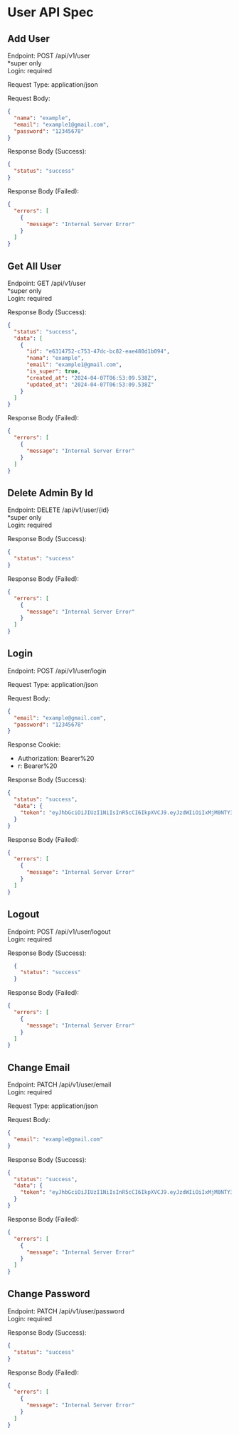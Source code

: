 # User API Spec

## Add User
Endpoint: POST /api/v1/user\
*super only\
Login: required

Request Type: application/json

Request Body:
```json
{
  "nama": "example",
  "email": "example1@gmail.com",
  "password": "12345678"
}
```

Response Body (Success):
```json
{
  "status": "success"
}
```

Response Body (Failed):
```json
{
  "errors": [
    {
      "message": "Internal Server Error"
    }
  ]
}
```

## Get All User
Endpoint: GET /api/v1/user\
*super only\
Login: required

Response Body (Success):
```json
{
  "status": "success",
  "data": [
    {
      "id": "e6314752-c753-47dc-bc82-eae480d1b094",
      "nama": "example",
      "email": "example1@gmail.com",
      "is_super": true,
      "created_at": "2024-04-07T06:53:09.538Z",
      "updated_at": "2024-04-07T06:53:09.538Z"
    }
  ]
}
```

Response Body (Failed):
```json
{
  "errors": [
    {
      "message": "Internal Server Error"
    }
  ]
}
```

## Delete Admin By Id
Endpoint: DELETE /api/v1/user/{id}\
*super only\
Login: required

Response Body (Success):
```json
{
  "status": "success"
}
```

Response Body (Failed):
```json
{
  "errors": [
    {
      "message": "Internal Server Error"
    }
  ]
}
```

## Login
Endpoint: POST /api/v1/user/login

Request Type: application/json

Request Body:
```json
{
  "email": "example@gmail.com",
  "password": "12345678"
}
```
Response Cookie:
- Authorization: Bearer%20<token>
- r: Bearer%20<token>

Response Body (Success):
```json
{
  "status": "success",
  "data": {
    "token": "eyJhbGciOiJIUzI1NiIsInR5cCI6IkpXVCJ9.eyJzdWIiOiIxMjM0NTY3ODkwIiwibmFtZSI6IkpvaG4gRG9lIiwiaWF0IjoxNTE2MjM5MDIyfQ.SflKxwRJSMeKKF2QT4fwpMeJf36POk6yJV_adQssw5c"
  }
}
```

Response Body (Failed):
```json
{
  "errors": [
    {
      "message": "Internal Server Error"
    }
  ]
}
```

## Logout
Endpoint: POST /api/v1/user/logout\
Login: required

Response Body (Success):
```json
  {
    "status": "success"
  }
```

Response Body (Failed):
```json
{
  "errors": [
    {
      "message": "Internal Server Error"
    }
  ]
}
```

## Change Email
Endpoint: PATCH /api/v1/user/email\
Login: required

Request Type: application/json

Request Body:
```json
{
  "email": "example@gmail.com"
}
```

Response Body (Success):
```json
{
  "status": "success",
  "data": {
    "token": "eyJhbGciOiJIUzI1NiIsInR5cCI6IkpXVCJ9.eyJzdWIiOiIxMjM0NTY3ODkwIiwibmFtZSI6IkpvaG4gRG9lIiwiaWF0IjoxNTE2MjM5MDIyfQ.SflKxwRJSMeKKF2QT4fwpMeJf36POk6yJV_adQssw5c"
  }
}
```

Response Body (Failed):
```json
{
  "errors": [
    {
      "message": "Internal Server Error"
    }
  ]
}
```

## Change Password
Endpoint: PATCH /api/v1/user/password\
Login: required

Response Body (Success):
```json
{
  "status": "success"
}
```

Response Body (Failed):
```json
{
  "errors": [
    {
      "message": "Internal Server Error"
    }
  ]
}
```
